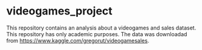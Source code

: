 # videogames_project
This repository contains an analysis about a videogames and sales dataset. This repository has only academic purposes.
The data was downloadad from https://www.kaggle.com/gregorut/videogamesales.

